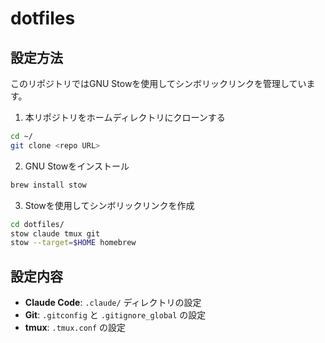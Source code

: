 # dotfiles

## 設定方法

このリポジトリではGNU Stowを使用してシンボリックリンクを管理しています。

1. 本リポジトリをホームディレクトリにクローンする
```bash
cd ~/
git clone <repo URL>
```

2. GNU Stowをインストール
```bash
brew install stow
```

3. Stowを使用してシンボリックリンクを作成
```bash
cd dotfiles/
stow claude tmux git
stow --target=$HOME homebrew
```

## 設定内容

- **Claude Code**: `.claude/` ディレクトリの設定
- **Git**: `.gitconfig` と `.gitignore_global` の設定
- **tmux**: `.tmux.conf` の設定

